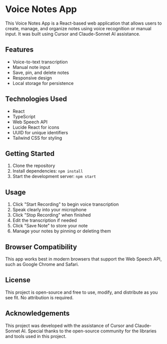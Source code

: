 # Voice Notes App

This Voice Notes App is a React-based web application that allows users to create, manage, and organize notes using voice recognition or manual input. It was built using Cursor and Claude-Sonnet AI assistance.

## Features

- Voice-to-text transcription
- Manual note input
- Save, pin, and delete notes
- Responsive design
- Local storage for persistence

## Technologies Used

- React
- TypeScript
- Web Speech API
- Lucide React for icons
- UUID for unique identifiers
- Tailwind CSS for styling

## Getting Started

1. Clone the repository
2. Install dependencies: `npm install`
3. Start the development server: `npm start`

## Usage

1. Click "Start Recording" to begin voice transcription
2. Speak clearly into your microphone
3. Click "Stop Recording" when finished
4. Edit the transcription if needed
5. Click "Save Note" to store your note
6. Manage your notes by pinning or deleting them

## Browser Compatibility

This app works best in modern browsers that support the Web Speech API, such as Google Chrome and Safari.

## License

This project is open-source and free to use, modify, and distribute as you see fit. No attribution is required.

## Acknowledgements

This project was developed with the assistance of Cursor and Claude-Sonnet AI. Special thanks to the open-source community for the libraries and tools used in this project.
